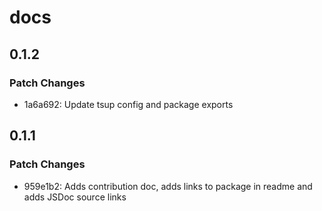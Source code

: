 # docs

## 0.1.2

### Patch Changes

- 1a6a692: Update tsup config and package exports

## 0.1.1

### Patch Changes

- 959e1b2: Adds contribution doc, adds links to package in readme and adds JSDoc source links
